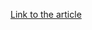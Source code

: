 [Link to the article](https://www.microsoft.com/en-us/security/blog/2024/10/01/cybersecurity-awareness-month-securing-our-world-together/)
